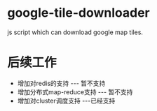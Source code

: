 # google-tile-downloader
js script which can download google map tiles.

# 后续工作
* 增加对redis的支持     --- 暂不支持
* 增加分布式map-reduce支持   --- 暂不支持
* 增加对cluster调度支持   ---已经支持
